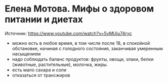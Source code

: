 # Елена Мотова. Мифы о здоровом питании и диетах

Источник: https://www.youtube.com/watch?v=5vMUju74ryc

- можно есть в любое время, в том числе после 18, в спокойной обстановке, начиная с голодного состояния, заканчивая умеренным насыщением
- надо соблюдать баланс продуктов: фрукты, овощи, злаки, белки (животные, растительные), молочка, жиры.
- есть мало сахара и соли
- отказаться от трансжиров
